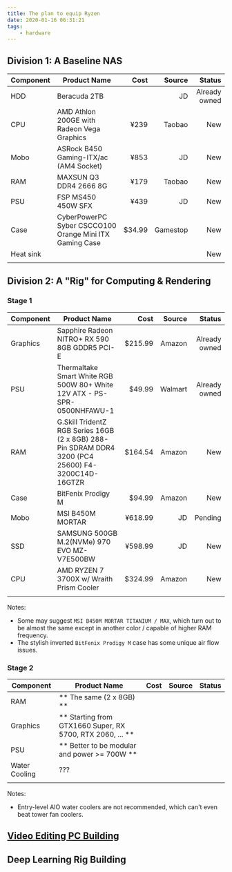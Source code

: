 ```yaml
---
title: The plan to equip Ryzen
date: 2020-01-16 06:31:21
tags:
    - hardware
---
```


## Division 1: A Baseline NAS

|Component|Product Name|Cost|Source|Status|
|---|---|---:|--:|--:|
|HDD|Beracuda 2TB||JD|Already owned|
|CPU|AMD Athlon 200GE with Radeon Vega Graphics|¥239|Taobao|New|
|Mobo|ASRock B450 Gaming-ITX/ac (AM4 Socket)|¥853|JD|New|
|RAM|MAXSUN Q3 DDR4 2666 8G|¥179|Taobao|New|
|PSU|FSP MS450 450W SFX|¥439|JD|New|
|Case|CyberPowerPC Syber CSCCO100 Orange Mini ITX Gaming Case|$34.99|Gamestop|New|
|Heat sink||||New|
||||||

## Division 2: A "Rig" for Computing & Rendering

### Stage 1
|Component|Product Name|Cost|Source|Status|
|---|---|---:|--:|--:|
|Graphics|Sapphire Radeon NITRO+ RX 590 8GB GDDR5 PCI-E|$215.99|Amazon|Already owned|
|PSU|Thermaltake Smart White RGB 500W 80+ White 12V ATX - PS-SPR-0500NHFAWU-1|$49.99|Walmart|Already owned|
|RAM|G.Skill TridentZ RGB Series 16GB (2 x 8GB) 288-Pin SDRAM DDR4 3200 (PC4 25600) F4-3200C14D-16GTZR|$164.54|Amazon|New|
|Case|BitFenix Prodigy M|$94.99|Amazon|New|
|Mobo|MSI B450M MORTAR|¥618.99|JD|Pending|
|SSD|SAMSUNG 500GB M.2(NVMe) 970 EVO MZ-V7E500BW|¥598.99|JD|New|
|CPU|AMD RYZEN 7 3700X w/ Wraith Prism Cooler|$324.99|Amazon|New|
||||||

Notes:
* Some may suggest `MSI B450M MORTAR TITANIUM / MAX`, which turn out to be almost the same except in another color / capable of higher RAM frequency.
* The stylish inverted `BitFenix Prodigy M` case has some unique air flow issues.

### Stage 2
|Component|Product Name|Cost|Source|Status|
|---|---|---:|--:|--:|
|RAM| ** The same (2 x 8GB) ** ||||
|Graphics| ** Starting from GTX1660 Super, RX 5700, RTX 2060, ... ** ||||
|PSU| ** Better to be modular and power >= 700W **||||
|Water Cooling| ??? ||||
||||||

Notes:
* Entry-level AIO water coolers are not recommended, which can't even beat tower fan coolers.

## [Video Editing PC Building](https://www.logicalincrements.com/articles/videoediting)

## Deep Learning Rig Building